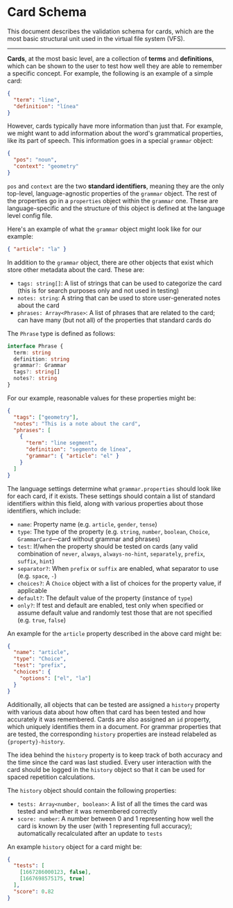 # Card Schema

This document describes the validation schema for cards, which are the most basic structural unit used in the virtual file system (VFS).

---

**Cards**, at the most basic level, are a collection of **terms** and **definitions**, which can be shown to the user to test how well they are able to remember a specific concept.
For example, the following is an example of a simple card:

```json
{
  "term": "line",
  "definition": "línea"
}
```

However, cards typically have more information than just that.
For example, we might want to add information about the word's grammatical properties, like its part of speech.
This information goes in a special `grammar` object:

```json
{
  "pos": "noun",
  "context": "geometry"
}
```

`pos` and `context` are the two **standard identifiers**, meaning they are the only top-level, language-agnostic properties of the `grammar` object.
The rest of the properties go in a `properties` object within the `grammar` one.
These are language-specific and the structure of this object is defined at the language level config file.

Here's an example of what the `grammar` object might look like for our example:

```json
{ "article": "la" }
```

In addition to the `grammar` object, there are other objects that exist which store other metadata about the card.
These are:

- `tags: string[]`: A list of strings that can be used to categorize the card (this is for search purposes only and not used in testing)
- `notes: string`: A string that can be used to store user-generated notes about the card
- `phrases: Array<Phrase>`: A list of phrases that are related to the card; can have many (but not all) of the properties that standard cards do

The `Phrase` type is defined as follows:

```ts
interface Phrase {
  term: string
  definition: string
  grammar?: Grammar
  tags?: string[]
  notes?: string
}
```

For our example, reasonable values for these properties might be:

```json
{
  "tags": ["geometry"],
  "notes": "This is a note about the card",
  "phrases": [
    {
      "term": "line segment",
      "definition": "segmento de línea",
      "grammar": { "article": "el" }
    }
  ]
}
```

The language settings determine what `grammar.properties` should look like for each card, if it exists.
These settings should contain a list of standard identifiers within this field, along with various properties about those identifiers, which include:

<!-- TODO: 
  standardize `test` and `default` values
  only `test=separately` is handled by the API, which returns cards of the form:
  `
    {
      term: `${card.term} (${propKey})`,
      definition: props[propKey],
      history: props[propKey + '-history'],
      id: (card.id as string) + ':GRAMMAR:' + propKey
    }
  `
  in those cases or a full card in all other cases (which includes properties to be tested separately)
  separately tested and not tested grammar properties should be discarded; then the test and default/only criteria should determine which ones are tested and how
  -->

- `name`: Property name (e.g. `article`, `gender`, `tense`)
- `type`: The type of the property (e.g. `string`, `number`, `boolean`, `Choice`, `GrammarCard`―card without grammar and phrases)
- `test`: If/when the property should be tested on cards (any valid combination of `never`, `always`, `always-no-hint`, `separately`, `prefix`, `suffix`, `hint`)
- `separator?`: When `prefix` or `suffix` are enabled, what separator to use (e.g. `space`, `-`)
- `choices?`: A `Choice` object with a list of choices for the property value, if applicable
- `default?`: The default value of the property (instance of `type`)
- `only?`: If test and default are enabled, test only when specified or assume default value and randomly test those that are not specified (e.g. `true`, `false`)

An example for the `article` property described in the above card might be:

```json
{
  "name": "article",
  "type": "Choice",
  "test": "prefix",
  "choices": {
    "options": ["el", "la"]
  }
}
```

Additionally, all objects that can be tested are assigned a `history` property with various data about how often that card has been tested and how accurately it was remembered.
Cards are also assigned an `id` property, which uniquely identifies them in a document.
For grammar properties that are tested, the corresponding `history` properties are instead relabeled as `{property}-history`.

The idea behind the `history` property is to keep track of both accuracy and the time since the card was last studied.
Every user interaction with the card should be logged in the `history` object so that it can be used for spaced repetition calculations.

The `history` object should contain the following properties:

- `tests: Array<number, boolean>`: A list of all the times the card was tested and whether it was remembered correctly
- `score: number`: A number between 0 and 1 representing how well the card is known by the user (with 1 representing full accuracy); automatically recalculated after an update to `tests`

An example `history` object for a card might be:

```json
{
  "tests": [
    [1667286000123, false],
    [1667698575175, true]
  ],
  "score": 0.82
}
```
